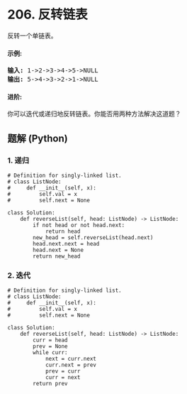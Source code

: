 # 206. 反转链表
反转一个单链表。

#### 示例:
<pre>
<strong>输入:</strong> 1->2->3->4->5->NULL
<strong>输出:</strong> 5->4->3->2->1->NULL
</pre>

#### 进阶:
你可以迭代或递归地反转链表。你能否用两种方法解决这道题？

## 题解 (Python)

### 1. 递归
```Python3
# Definition for singly-linked list.
# class ListNode:
#     def __init__(self, x):
#         self.val = x
#         self.next = None

class Solution:
    def reverseList(self, head: ListNode) -> ListNode:
        if not head or not head.next:
            return head
        new_head = self.reverseList(head.next)
        head.next.next = head
        head.next = None
        return new_head
```

### 2. 迭代
```Python3
# Definition for singly-linked list.
# class ListNode:
#     def __init__(self, x):
#         self.val = x
#         self.next = None

class Solution:
    def reverseList(self, head: ListNode) -> ListNode:
        curr = head
        prev = None
        while curr:
            next = curr.next
            curr.next = prev
            prev = curr
            curr = next
        return prev
```
